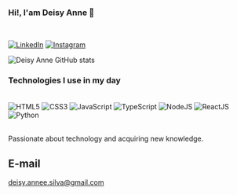 ### Hi!, I'am Deisy Anne 👋
</br>

[![LinkedIn](https://img.shields.io/badge/LinkedIn-0077B5?style=for-the-badge&logo=linkedin&logoColor=white)](https://www.linkedin.com/in/deisy-anne)
[![Instagram](	https://img.shields.io/badge/Instagram-E4405F?style=for-the-badge&logo=instagram&logoColor=white)](https://www.instagram.com/deisyannee)

![Deisy Anne GitHub stats](https://github-readme-stats-git-masterrstaa-rickstaa.vercel.app/api?username=Deisy-anne&&show_icons=true&theme=tokyonight)

### Technologies I use in my day

<div style="display: inline_block"><br/>
  <img align="center" alt="HTML5" src="https://img.shields.io/badge/HTML-E34F26?style=for-the-badge&logo=html5&logoColor=white" />
  <img align="center" alt="CSS3" src="https://img.shields.io/badge/CSS-1572B6?&style=for-the-badge&logo=css3&logoColor=white" />
  <img align="center" alt="JavaScript" src="https://img.shields.io/badge/JavaScript-F7DF1E?style=for-the-badge&logo=javascript&logoColor=black" />
  <img align="center" alt="TypeScript" src="https://img.shields.io/badge/TypeScript-007ACC?style=for-the-badge&logo=typescript&logoColor=white" />
  <img align="center" alt="NodeJS" src="https://img.shields.io/badge/Node.js-43853D?style=for-the-badge&logo=node.js&logoColor=white" />
  <img align="center" alt="ReactJS" src="https://img.shields.io/badge/React-20232A?style=for-the-badge&logo=react&logoColor=61DAFB" />
  <img align="center" alt="Python" src="https://img.shields.io/badge/Python-356A96?style=for-the-badge&logo=python&logoColor=white" />
</div><br/>

Passionate about technology and acquiring new knowledge.

## E-mail
<a href="mailto:deisy.annee.silva@gmail.com">deisy.annee.silva@gmail.com</a>
